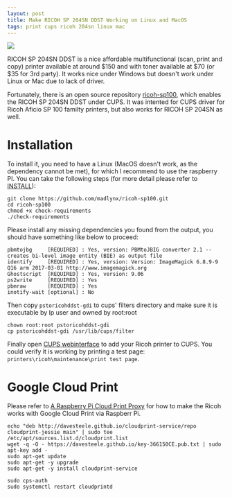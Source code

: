 ```yaml
---
layout: post
title: Make RICOH SP 204SN DDST Working on Linux and MacOS
tags: print cups ricoh 204sn linux mac
---
```


![](http://support.ricoh.com/bb/images/model/sp203s.jpg)

RICOH SP 204SN DDST is a nice affordable multifunctional (scan, print and copy) printer available at around $150 and with toner available at $70 (or $35 for 3rd party). It works nice under Windows but doesn't work under Linux or Mac due to lack of driver.

Fortunately, there is an open source repository [ricoh-sp100](https://github.com/madlynx/ricoh-sp100), which enables the RICOH SP 204SN DDST under CUPS. It was intented for CUPS driver for Ricoh Aficio SP 100 familty printers, but also works for RICOH SP 204SN as well.

# Installation

To install it, you need to have a Linux (MacOS doesn't work, as the dependency cannot be met), for which I recommend to use the raspberry PI. You can take the following steps (for more detail please refer to [INSTALL](https://github.com/madlynx/ricoh-sp100/blob/master/INSTALL)):
```
git clone https://github.com/madlynx/ricoh-sp100.git
cd ricoh-sp100
chmod +x check-requirements
./check-requirements
```

Please install any missing dependencies you found from the output, you should have something like below to proceed:
```
pbmtojbg     [REQUIRED] : Yes, version: PBMtoJBIG converter 2.1 -- creates bi-level image entity (BIE) as output file
identify     [REQUIRED] : Yes, version: Version: ImageMagick 6.8.9-9 Q16 arm 2017-03-01 http://www.imagemagick.org
Ghostscript  [REQUIRED] : Yes, version: 9.06
ps2write     [REQUIRED] : Yes
pbmraw       [REQUIRED] : Yes
inotify-wait [optional] : No
```

Then copy `pstoricohddst-gdi` to cups' filters directory and make sure it is executable by lp user and owned by root:root
```
chown root:root pstoricohddst-gdi
cp pstoricohddst-gdi /usr/lib/cups/filter
```

Finally open [CUPS webinterface](http://localhost:631/) to add your Ricoh printer to CUPS. You could verify it is working by printing a test page: `printers\ricoh\maintenance\print test page`.

# Google Cloud Print

Please refer to [A Raspberry Pi Cloud Print Proxy](https://davesteele.github.io/raspberrypi/2016/04/23/raspberry-pi-cloudprint/) for how to make the Ricoh works with Google Cloud Print via Raspberr Pi.

```
echo "deb http://davesteele.github.io/cloudprint-service/repo cloudprint-jessie main" | sudo tee /etc/apt/sources.list.d/cloudprint.list
wget -q -O - https://davesteele.github.io/key-366150CE.pub.txt | sudo apt-key add -
sudo apt-get update
sudo apt-get -y upgrade
sudo apt-get -y install cloudprint-service
```

```
sudo cps-auth
sudo systemctl restart cloudprintd
```

